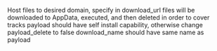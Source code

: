 Host files to desired domain, specify in download_url
files will be downloaded to AppData, executed, and then deleted in order to cover tracks
payload should have self install capability, otherwise change payload_delete to false
download_name should have same name as payload
